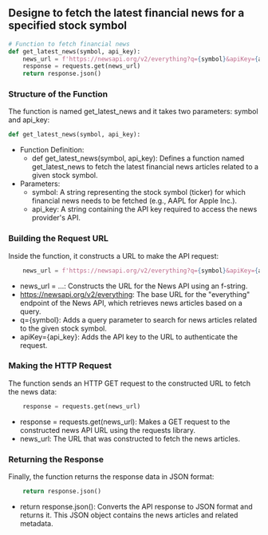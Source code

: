 ## Designe to fetch the latest financial news for a specified stock symbol
```python
# Function to fetch financial news
def get_latest_news(symbol, api_key):
    news_url = f'https://newsapi.org/v2/everything?q={symbol}&apiKey={api_key}'
    response = requests.get(news_url)
    return response.json()
```
### Structure of the Function
The function is named get_latest_news and it takes two parameters: symbol and api_key:
```python
def get_latest_news(symbol, api_key):
```
  - Function Definition:
    - def get_latest_news(symbol, api_key): Defines a function named get_latest_news to fetch the latest financial news articles related to a given stock symbol.
  - Parameters:
    - symbol: A string representing the stock symbol (ticker) for which financial news needs to be fetched (e.g., AAPL for Apple Inc.).
    - api_key: A string containing the API key required to access the news provider's API.
### Building the Request URL
Inside the function, it constructs a URL to make the API request:
```python
    news_url = f'https://newsapi.org/v2/everything?q={symbol}&apiKey={api_key}'
```
  - news_url = ...: Constructs the URL for the News API using an f-string.
  - https://newsapi.org/v2/everything: The base URL for the "everything" endpoint of the News API, which retrieves news articles based on a query.
  - q={symbol}: Adds a query parameter to search for news articles related to the given stock symbol.
  - apiKey={api_key}: Adds the API key to the URL to authenticate the request.
### Making the HTTP Request
The function sends an HTTP GET request to the constructed URL to fetch the news data:
```python    
    response = requests.get(news_url)
```
  - response = requests.get(news_url): Makes a GET request to the constructed news API URL using the requests library.
  - news_url: The URL that was constructed to fetch the news articles.
### Returning the Response
Finally, the function returns the response data in JSON format:
```python   
    return response.json()
```
  - return response.json(): Converts the API response to JSON format and returns it. This JSON object contains the news articles and related metadata.
